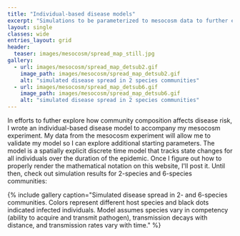 ```yaml
---
title: "Individual-based disease models"
excerpt: "Simulations to be parameterized to mesocosm data to further explore diversity-disease relationship"
layout: single
classes: wide
entries_layout: grid
header:
  teaser: images/mesocosm/spread_map_still.jpg
gallery:
  - url: images/mesocosm/spread_map_detsub2.gif
    image_path: images/mesocosm/spread_map_detsub2.gif
    alt: "simulated disease spread in 2 species communities"
  - url: images/mesocosm/spread_map_detsub6.gif
    image_path: images/mesocosm/spread_map_detsub6.gif
    alt: "simulated disease spread in 2 species communities"
---
```


In efforts to futher explore how community composition affects disease risk, I wrote an individual-based disease model to accompany my mesocosm experiment. My data from the mesocosm experiment will allow me to validate my model so I can explore additional starting parameters. The model is a spatially explicit discrete time model that tracks state changes for all individuals over the duration of the epidemic. Once I figure out how to properly render the mathematical notation on this website, I'll post it. Until then, check out simulation results for 2-species and 6-species communities:  

{% include gallery caption="Simulated disease spread in 2- and 6-species communities. Colors represent different host species and black dots indicated infected individuals. Model assumes species vary in competency (ability to acquire and transmit pathogen), transmission decays with distance, and transmission rates vary with time." %}